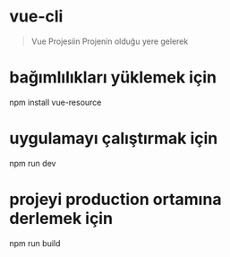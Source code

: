 # vue-cli

> Vue Projesiin Projenin olduğu yere gelerek

# bağımlılıkları yüklemek için
npm install vue-resource

# uygulamayı çalıştırmak için
npm run dev

# projeyi production ortamına derlemek için
npm run build